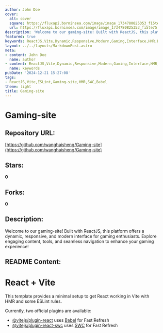 ```yaml
---
author: John Doe
cover:
  alt: cover
  square: https://fluxapi.borninsea.com/image/image_1734780825353_fi5te75
  url: https://fluxapi.borninsea.com/image/image_1734780825353_fi5te75
description: 'Welcome to our gaming-site! Built with ReactJS, this platform offers a dynamic, responsive, and modern interface for gaming enthusiasts. Explore engaging content, tools, and seamless navigation to enhance your gaming experience!'
featured: true
keywords: ReactJS,Vite,Dynamic,Responsive,Modern,Gaming,Interface,HMR,ESLint,_plugins_,Fast_Refresh,Babel,SWC
layout: ../../layouts/MarkdownPost.astro
meta:
- content: John Doe
  name: author
- content: ReactJS,Vite,Dynamic,Responsive,Modern,Gaming,Interface,HMR,ESLint,_plugins_,Fast_Refresh,Babel,SWC
  name: keywords
pubDate: '2024-12-21 15:27:08'
tags:
- ReactJS,Vite,ESLint,Gaming-site,HMR,SWC,Babel
theme: light
title: Gaming-site
---
```


# Gaming-site

## Repository URL: 
[https://github.com/wanghaisheng/Gaming-site](https://github.com/wanghaisheng/Gaming-site)

## Stars: 
**0**

## Forks: 
**0**

## Description: 
Welcome to our gaming-site! Built with ReactJS, this platform offers a dynamic, responsive, and modern interface for gaming enthusiasts. Explore engaging content, tools, and seamless navigation to enhance your gaming experience!

## README Content: 
# React + Vite

This template provides a minimal setup to get React working in Vite with HMR and some ESLint rules.

Currently, two official plugins are available:

- [@vitejs/plugin-react](https://github.com/vitejs/vite-plugin-react/blob/main/packages/plugin-react/README.md) uses [Babel](https://babeljs.io/) for Fast Refresh
- [@vitejs/plugin-react-swc](https://github.com/vitejs/vite-plugin-react-swc) uses [SWC](https://swc.rs/) for Fast Refresh

